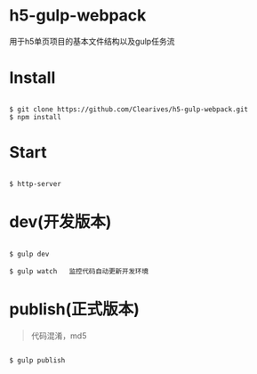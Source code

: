 # h5-gulp-webpack

用于h5单页项目的基本文件结构以及gulp任务流

# Install

```shell

$ git clone https://github.com/Clearives/h5-gulp-webpack.git
$ npm install

```

# Start

```shell

$ http-server

```


# dev(开发版本)

```shell

$ gulp dev

$ gulp watch   监控代码自动更新开发环境

```

# publish(正式版本)
> 代码混淆，md5

```shell

$ gulp publish

```



    
    
